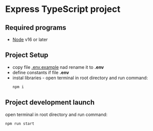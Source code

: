 # Express TypeScript project

## Required programs
* [Node](https://nodejs.org/en/) v16 or later

## Project Setup
* copy file [.env.example](.env.example) nad rename it to __.env__
* define constants if file __.env__
* instal libraries - open terminal in root directory and run command:
  ```bash
  npm i
  ```

## Project development launch
open terminal in root directory and run command:
  ```bash
  npm run start
  ```
